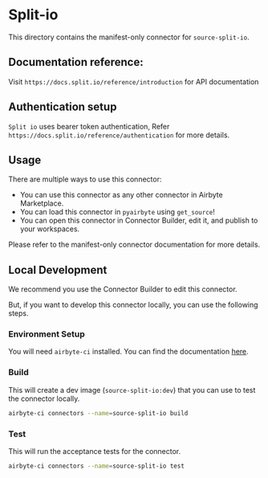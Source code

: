 # Split-io
This directory contains the manifest-only connector for `source-split-io`.

## Documentation reference:
Visit `https://docs.split.io/reference/introduction` for API documentation

## Authentication setup
`Split io` uses bearer token authentication,
Refer `https://docs.split.io/reference/authentication` for more details.

## Usage
There are multiple ways to use this connector:
- You can use this connector as any other connector in Airbyte Marketplace.
- You can load this connector in `pyairbyte` using `get_source`!
- You can open this connector in Connector Builder, edit it, and publish to your workspaces.

Please refer to the manifest-only connector documentation for more details.

## Local Development
We recommend you use the Connector Builder to edit this connector.

But, if you want to develop this connector locally, you can use the following steps.

### Environment Setup
You will need `airbyte-ci` installed. You can find the documentation [here](airbyte-ci).

### Build
This will create a dev image (`source-split-io:dev`) that you can use to test the connector locally.
```bash
airbyte-ci connectors --name=source-split-io build
```

### Test
This will run the acceptance tests for the connector.
```bash
airbyte-ci connectors --name=source-split-io test
```

